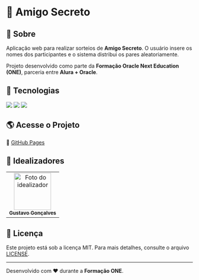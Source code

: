 # 🎁 Amigo Secreto

## 📌 Sobre  
Aplicação web para realizar sorteios de **Amigo Secreto**. O usuário insere os nomes dos participantes e o sistema distribui os pares aleatoriamente.  

Projeto desenvolvido como parte da **Formação Oracle Next Education (ONE)**, parceria entre **Alura + Oracle**.

## 🚀 Tecnologias  
<div>
  <img src="https://img.shields.io/badge/HTML5-E34F26?style=for-the-badge&logo=html5&logoColor=white">
  <img src="https://img.shields.io/badge/CSS3-1572B6?style=for-the-badge&logo=css3&logoColor=white">
  <img src="https://img.shields.io/badge/JavaScript-F7DF1E?style=for-the-badge&logo=javascript&logoColor=black">
</div>

## 🌎 Acesse o Projeto  
🔗 [GitHub Pages](https://seu-usuario.github.io/amigo-secreto/)  

## 👥 Idealizadores  
<table>
  <tr>
    <td align="center">
      <a href="https://github.com/seu-usuario">
        <img src="https://github.com/ogustavoshikan.png" width="100px;" alt="Foto do idealizador"/>
        <br />
        <sub><b>Gustavo Gonçalves</b></sub>
      </a>
    </td>
  </tr>
</table>

## 📜 Licença  
Este projeto está sob a licença MIT. Para mais detalhes, consulte o arquivo [LICENSE](LICENSE).

---
Desenvolvido com ❤️ durante a **Formação ONE**.
